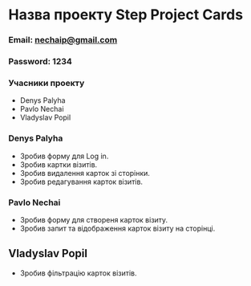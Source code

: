 # Назва проекту **Step Project Cards**

### Email: nechaip@gmail.com
### Password: 1234

### Учасники проекту

- Denys Palyha
- Pavlo Nechai
- Vladyslav Popil

### Denys Palyha

- Зробив форму для Log in.
- Зробив картки візитів.
- Зробив видалення карток зі сторінки.
- Зробив редагування карток візитів.

### Pavlo Nechai

- Зробив форму для створеня карток візиту.
- Зробив запит та відображення карток візиту на сторінці.

## Vladyslav Popil

- Зробив фільтрацію карток візитів.

